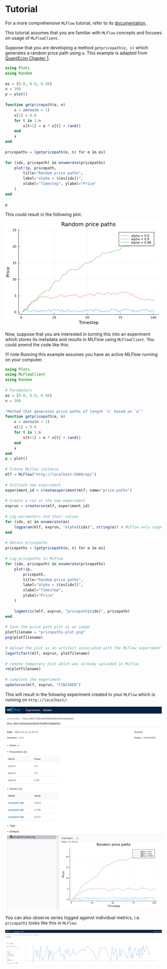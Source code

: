# Tutorial

For a more comprehensive `MLFlow` tutorial, refer to its [documentation](https://mlflow.org/docs/latest/tutorials-and-examples/tutorial.html).

This tutorial assumes that you are familiar with `MLFlow` concepts and focuses on usage of `MLFlowClient`.


Suppose that you are developing a method `getpricepath(α, n)` which generates a random price path using `α`. This example is adapted from [QuantEcon Chapter 1](https://julia.quantecon.org/getting_started_julia/julia_by_example.html#id7).


```julia
using Plots
using Random

αs = [0.0, 0.9, 0.98]
n = 100
p = plot()

function getpricepath(α, n)
    x = zeros(n + 1)
    x[1] = 0.0
    for t in 1:n
        x[t+1] = α * x[t] + rand()
    end
    x
end

pricepaths = [getpricepath(α, n) for α in αs]

for (idx, pricepath) in enumerate(pricepaths)
    plot!(p, pricepath,
        title="Random price paths",
        label="alpha = $(αs[idx])",
        xlabel="Timestep", ylabel="Price"
    )
end

p
```

This could result in the following plot:

![](withoutmlflow.png)

Now, suppose that you are interested in turning this into an experiment which stores its metadata and results in MLFlow using `MLFlowClient`. You could amend the code like this:

!!! note
    Running this example assumes you have an active MLFlow running on your computer.


```julia
using Plots
using MLFlowClient
using Random

# Parameters
αs = [0.0, 0.9, 0.98]
n = 100

"Method that generates price paths of length `n` based on `α`"
function getpricepath(α, n)
    x = zeros(n + 1)
    x[1] = 0.0
    for t in 1:n
        x[t+1] = α * x[t] + rand()
    end
    x
end
p = plot()

# Create MLFlow instance
mlf = MLFlow("http://localhost:5000/api")

# Initiate new experiment
experiment_id = createexperiment(mlf; name="price-paths")

# Create a run in the new experiment
exprun = createrun(mlf, experiment_id)

# Log parameters and their values
for (idx, α) in enumerate(αs)
    logparam(mlf, exprun, "alpha$(idx)", string(α)) # MLFlow only supports string parameter values
end

# Obtain pricepaths
pricepaths = [getpricepath(α, n) for α in αs]

# Log pricepaths in MLFlow
for (idx, pricepath) in enumerate(pricepaths)
    plot!(p,
        pricepath,
        title="Random price paths",
        label="alpha = $(αs[idx])",
        xlabel="Timestep",
        ylabel="Price"
    )

    logmetric(mlf, exprun, "pricepath$(idx)", pricepath)
end

# Save the price path plot as an image
plotfilename = "pricepaths-plot.png"
png(plotfilename)

# Upload the plot as an artifact associated with the MLFlow experiment's run
logartifact(mlf, exprun, plotfilename)

# remote temporary plot which was already uploaded in MLFlow
rm(plotfilename)

# complete the experiment
updaterun(mlf, exprun, "FINISHED")
```

This will result in the folowing experiment created in your `MLFlow` which is running on `http://localhost/`:

![](mlflowexp.png)

You can also observe series logged against individual metrics, i.e. `pricepath1` looks like this in `MLFlow`:

![](mlflowexpmetric1.png)

